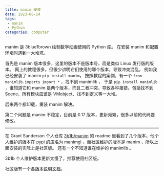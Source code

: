 ```yaml
---
title: manim 安装
date: 2023-06-14
tags:
 - manim
 - Python
categories: computer
---
```


manim 是 3blue1brown 绘制数学动画使用的 Python 库。
在安装 manim 和配置环境时遇到一大堆坑。


<!--more-->



首先是 manim 版本很多，这里的版本不是版本号，而是类似 Linux 发行版的版本。
网上的教程很多，但很少讲明它们使用的哪个版本，导致冲突混乱。
例如我已经安装了 manim `pip install manim`， 按照教程的案例，有一个 `from manimlib.imports import *` ，找不到 manimlib ， 于是 `pip install manimlib` ，谁知道它和 manim 是两个版本，而且二者冲突，导致各种报错，包括找不到 Scene、所有模块应该是 VMobject、找不到定义等一大堆。

后来两个都卸载，重装 manim 解决。

第二个问题是 manim 不稳定，目前是 0.17 版本，更新频繁，很多以前的代码要修改。

---

在 Grant Sanderson 个人仓库 [3b1b/manim](https://github.com/3b1b/manim) 的 readme 里看到了几个版本，他个人维护的版本在 pypi 的库名为 manimgl ，而社区维护的版本是 manim ，所以上面安装的实际上是社区版。
还有一个不知道谁在维护的 manimlib 。

3b1b 个人维护版本更新太慢了，推荐使用社区版。

社区版有一个[各版本说明文档](https://docs.manim.community/en/stable/faq/installation.html)。
